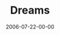 ---
layout: message
category: message
series: "Hard Work"
title: "Dreams"
date: 2006-07-22-00-00
message_id: 59
audio: "http://s3.amazonaws.com/crossroads-media/messages/audio/Hard_Work_06_Dreams_07-23-06_Myers.mp3"
audio-duration: "40:26"
tag: 
 - perseverance
 - humility
 - kevin
 - myers
 - atlanta
 - diamond
 - influence
 - dreams
 - community
 - goals
explicit: false
---